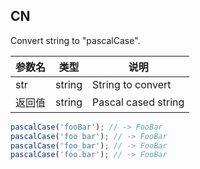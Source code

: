 ## CN

Convert string to "pascalCase".

|参数名|类型|说明|
|-----|----|---|
|str   |string|String to convert  |
|返回值|string|Pascal cased string|

```javascript
pascalCase('fooBar'); // -> FooBar
pascalCase('foo bar'); // -> FooBar
pascalCase('foo_bar'); // -> FooBar
pascalCase('foo.bar'); // -> FooBar
```